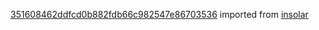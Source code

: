 [351608462ddfcd0b882fdb66c982547e86703536](https://github.com/insolar/insolar/commit/351608462ddfcd0b882fdb66c982547e86703536) imported from [insolar](https://github.com/insolar/insolar)
